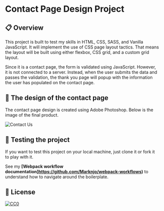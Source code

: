 # Contact Page Design Project

## :clipboard: Overview

This project is built to test my skills in HTML, CSS, SASS, and Vanilla JavaScript. It will implement the use of CSS page layout tactics. That means the layout will be built using either flexbox, CSS grid, and a custom grid layout.

Since it is a contact page, the form is validated using JavaScript. However, it is not connected to a server. Instead, when the user submits the data and passes the validation, the thank you page will popup with the information the user has populated on the contact page.

## :hammer: The design of the contact page

The contact page design is created using Adobe Photoshop. Below is the image of the final product.

![Contact Us](https://user-images.githubusercontent.com/19428492/111670136-8f595d80-8828-11eb-87c6-f90c35b61b52.jpg)

## :ferris_wheel: Testing the project

If you want to test this project on your local machine, just clone it or fork it to play with it.

See my **[Webpack workflow documentation]<https://github.com/Marknjo/webpack-workflows>)** to understand how to navigate around the boilerplate.

## :page_with_curl: License

[![CC0](http://mirrors.creativecommons.org/presskit/buttons/88x31/svg/cc-zero.svg)](https://creativecommons.org/publicdomain/zero/1.0/)
